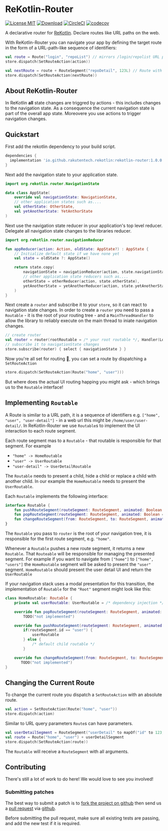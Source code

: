 # ReKotlin-Router

[![License MIT](https://img.shields.io/badge/license-MIT-blue.svg?style=flat-square)](https://github.com/ReSwift/ReSwift/blob/master/LICENSE.md)
[![Download](https://maven-badges.herokuapp.com/maven-central/io.github.rakutentech.rekotlin/rekotlin-router/badge.svg)](https://maven-badges.herokuapp.com/maven-central/io.github.rakutentech.rekotlin/rekotlin-router)
[![CircleCI](https://circleci.com/gh/rakutentech/ReKotlin.svg?style=svg)](https://circleci.com/gh/rakutentech/ReKotlin)
[![codecov](https://codecov.io/gh/rakutentech/ReKotlin/branch/master/graph/badge.svg)](https://codecov.io/gh/rakutentech/ReKotlin)

A declarative router for [ReKotlin](https://github.com/rakutentech/ReKotlin). Declare routes like URL paths on the web.

With ReKotlin-Router you can navigate your app by defining the target route in the form of a URL-path-like sequence of identifiers:

```kotlin
val route = Route("login", "repoList") // mirrors /login/repolist URL path
store.dispatch(SetRouteAction(action))

val nextRoute = route + RouteSegment("repoDetail", 123L) // Route with parameter, similar to URL query parameters
store.dispatch(SetRouteAction(nextRoute))
```

## About ReKotlin-Router

In ReKotlin **all** state changes are triggred by actions - this includes changes to the navigation state. As a consequence the current navigation state is part of the overall app state. Moreovere you use actions to trigger navigation changes.

## Quickstart

First add the rekotlin dependency to your build script.

```groovy
dependencies {
  implementation 'io.github.rakutentech.rekotlin:rekotlin-router:1.0.0'
}
```

Next add the navigation state to your application state.

```kotlin
import org.rekotlin.router.NavigationState

data class AppState(
    override val navigationState: NavigationState,
    // other application states such as....
    val otherState: OtherState,
    val yetAnotherState: YetAnthorState
)
```

Next use the navigation state reducer in your application's top level reducer. Delegate all navigation state changes to the libraries reducer.

```kotlin
import org.rekotlin.router.navigationReducer

fun appReducer(action: Action, oldState: AppState?) : AppState {
    // Initialize default state if we have none yet
    val state = oldState ?: AppState()

    return state.copy(
        navigationState = navigationReducer(action, state.navigationState),
        // other application state reducers such as....
        otherState = otherReducer(action, state.otherState),
        yetAnotherState = yetAnotherReducer(action, state.yetAnotherState)
    )
}
```

Next create a `router` and subscribe it to your `store`, so it can react to navigation state changes. In order to create a `router` you need to pass a `Routable` - it is the root of your routing tree - and a `MainThreadHandler` to allow the library to reliably execute on the main thread to iniate navigation changes.

```kotlin
// create router
val router = router(rootRoutable = /* your root routable */, Handler(Looper.getMainLooper())::post)
// subscribe it to navigationState changes
store.subscribe(router) { select { navigationState } }
```

Now you're all set for routing 🎉, you can set a route by dispatching a `SetRouteAction`

```kotlin
store.dispatch(SetRouteAction(Route("home", "user")))
```

But where does the actual UI routing happing you might ask - which brings us to the `Routable` interface!

## Implementing `Routable`

A Route is similar to a URL path, it is a sequence of identifiers e.g. `["home", "user", "user-detail"]` - in a web url this might be `/home/user/user-detail/`. In ReKotlin-Router we use `Routable`s to implement the UI interaction to each route segment.

Each route segment mas to a `Routable` - that routable is responsible for that segment. For example

* `"home" -> HomeRoutable`
* `"user" -> UserRoutable`
* `"user-detail" -> UserDetailRoutable`

The `Routable` needs to present a child, hide a child or replace a child with another child. In our example the `HomeRoutable` needs to present the `UserRoutable`.

Each `Routable` implements the following interface:

```kotlin
interface Routable {
    fun pushRouteSegment(routeSegment: RouteSegment, animated: Boolean = false): Routable
    fun popRouteSegment(routeSegment: RouteSegment, animated: Boolean = false)
    fun changeRouteSegment(from: RouteSegment, to: RouteSegment, animated: Boolean = false): Routable
}
```

The `Routable` you pass to `router`  is the root of your navigation tree, it is responsible for the first route segment, e.g. `"home"`.

Whenever a `Routable` pushes a new route segment, it returns a new `Routable`. That `Routeable` will be responsible for managing the presented segment. For example if you want to navigate from `["home"]` to `["home", "users"]` the `HomeRoutable` segment will be asked to present the `"user"` segment. `HomeRoutable` should present the user detail UI and return the `UserRoutable`

If your navigation stack uses a modal presentation for this transition, the implementation of `Routable` for the `"Root"` segment might look like this:

```kotlin
class HomeRoutable: Routable {
    private val userRoutable: UserRoutable = /* dependency injection */

    override fun popRouteSegment(routeSegment: RouteSegment, animated: Boolean) =
        TODO("not implemented")

    override fun pushRouteSegment(routeSegment: RouteSegment, animated: Boolean) =
        if(routeSegment.id == "user") {
            userRoutable
        } else {
            /* default child routable */
        }

    override fun changeRouteSegment(from: RouteSegment, to: RouteSegment, animated: Boolean): Routable =
       TODO("not implemented")
}
```

## Changing the Current Route

To change the current route you dispatch a `SetRouteAction` with an absolute route.

```kotlin
val action = SetRouteAction(Route("home", "user"))
store.dispatch(action)
```

Similar to URL query parameters `Route`s can have parameters.

```kotlin
val userDetailSegment = RouteSegment("userDetail" to mapOf("id" to 123, "name" to "nemo"))
val route = Route("home", "user") + userDetailSegment
store.dispatch(SetRouteAction(route))
```

The `Routable` will receive a `RouteSegment` with all arguments.

## Contributing

There's still a lot of work to do here! We would love to see you involved!

### Submitting patches

The best way to submit a patch is to [fork the project on github](https://help.github.com/articles/fork-a-repo/) then send us a
[pull request](https://help.github.com/articles/creating-a-pull-request/) via [github](https://github.com).

Before submitting the pull request, make sure all existing tests are passing, and add the new test if it is required.
